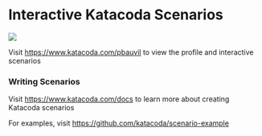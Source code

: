 # Interactive Katacoda Scenarios

[![](http://shields.katacoda.com/katacoda/pbauvil/count.svg)](https://www.katacoda.com/pbauvil "Get your profile on Katacoda.com")

Visit https://www.katacoda.com/pbauvil to view the profile and interactive scenarios

### Writing Scenarios
Visit https://www.katacoda.com/docs to learn more about creating Katacoda scenarios

For examples, visit https://github.com/katacoda/scenario-example
